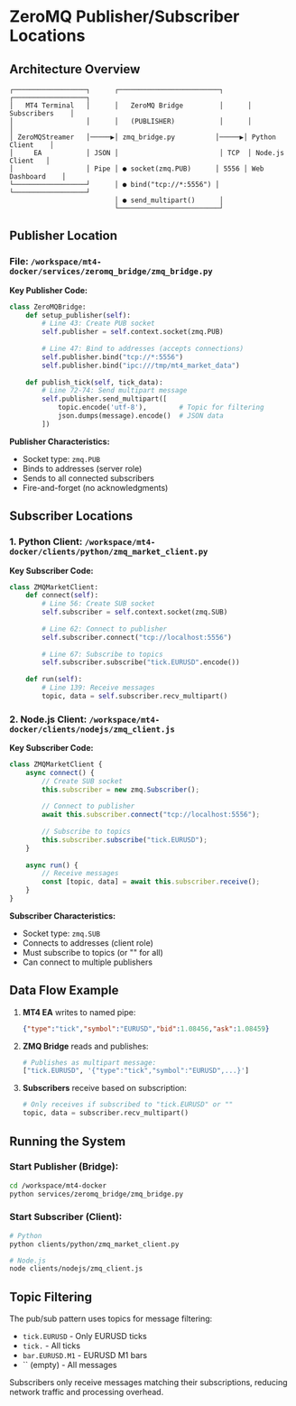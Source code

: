 # ZeroMQ Publisher/Subscriber Locations

## Architecture Overview

```
┌──────────────────┐      ┌─────────────────────────┐      ┌──────────────────┐
│   MT4 Terminal   │      │   ZeroMQ Bridge         │      │   Subscribers    │
│                  │      │   (PUBLISHER)           │      │                  │
│ ZeroMQStreamer   │─────▶│ zmq_bridge.py          │─────▶│ Python Client    │
│     EA           │ JSON │                         │ TCP  │ Node.js Client   │
│                  │ Pipe │ ● socket(zmq.PUB)      │ 5556 │ Web Dashboard    │
└──────────────────┘      │ ● bind("tcp://*:5556") │      └──────────────────┘
                          │ ● send_multipart()      │
                          └─────────────────────────┘
```

## Publisher Location

### File: `/workspace/mt4-docker/services/zeromq_bridge/zmq_bridge.py`

**Key Publisher Code:**
```python
class ZeroMQBridge:
    def setup_publisher(self):
        # Line 43: Create PUB socket
        self.publisher = self.context.socket(zmq.PUB)
        
        # Line 47: Bind to addresses (accepts connections)
        self.publisher.bind("tcp://*:5556")
        self.publisher.bind("ipc:///tmp/mt4_market_data")
    
    def publish_tick(self, tick_data):
        # Line 72-74: Send multipart message
        self.publisher.send_multipart([
            topic.encode('utf-8'),        # Topic for filtering
            json.dumps(message).encode()  # JSON data
        ])
```

**Publisher Characteristics:**
- Socket type: `zmq.PUB`
- Binds to addresses (server role)
- Sends to all connected subscribers
- Fire-and-forget (no acknowledgments)

## Subscriber Locations

### 1. Python Client: `/workspace/mt4-docker/clients/python/zmq_market_client.py`

**Key Subscriber Code:**
```python
class ZMQMarketClient:
    def connect(self):
        # Line 56: Create SUB socket
        self.subscriber = self.context.socket(zmq.SUB)
        
        # Line 62: Connect to publisher
        self.subscriber.connect("tcp://localhost:5556")
        
        # Line 67: Subscribe to topics
        self.subscriber.subscribe("tick.EURUSD".encode())
    
    def run(self):
        # Line 139: Receive messages
        topic, data = self.subscriber.recv_multipart()
```

### 2. Node.js Client: `/workspace/mt4-docker/clients/nodejs/zmq_client.js`

**Key Subscriber Code:**
```javascript
class ZMQMarketClient {
    async connect() {
        // Create SUB socket
        this.subscriber = new zmq.Subscriber();
        
        // Connect to publisher
        await this.subscriber.connect("tcp://localhost:5556");
        
        // Subscribe to topics
        this.subscriber.subscribe("tick.EURUSD");
    }
    
    async run() {
        // Receive messages
        const [topic, data] = await this.subscriber.receive();
    }
}
```

**Subscriber Characteristics:**
- Socket type: `zmq.SUB`
- Connects to addresses (client role)
- Must subscribe to topics (or "" for all)
- Can connect to multiple publishers

## Data Flow Example

1. **MT4 EA** writes to named pipe:
   ```json
   {"type":"tick","symbol":"EURUSD","bid":1.08456,"ask":1.08459}
   ```

2. **ZMQ Bridge** reads and publishes:
   ```python
   # Publishes as multipart message:
   ["tick.EURUSD", '{"type":"tick","symbol":"EURUSD",...}']
   ```

3. **Subscribers** receive based on subscription:
   ```python
   # Only receives if subscribed to "tick.EURUSD" or ""
   topic, data = subscriber.recv_multipart()
   ```

## Running the System

### Start Publisher (Bridge):
```bash
cd /workspace/mt4-docker
python services/zeromq_bridge/zmq_bridge.py
```

### Start Subscriber (Client):
```bash
# Python
python clients/python/zmq_market_client.py

# Node.js
node clients/nodejs/zmq_client.js
```

## Topic Filtering

The pub/sub pattern uses topics for message filtering:

- `tick.EURUSD` - Only EURUSD ticks
- `tick.` - All ticks
- `bar.EURUSD.M1` - EURUSD M1 bars
- `` (empty) - All messages

Subscribers only receive messages matching their subscriptions, reducing network traffic and processing overhead.